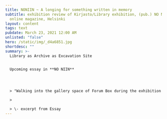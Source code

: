 ```yaml
---
title: NONIIN ~ A longing for something written in memory
subtitle: exhibition review of Kirjasto/Library exhibition, (pub.) NO NIIN
  online magazine, Helsinki
layout: content
tags: text
pubdate: March 23, 2021 12:00 AM
unlisted: "false"
hero: /static/img/_d4a6851.jpg
shortdesc: ""
summary: >-
  Library as Archive as Excavation Site


  Upcoming essay in **NO NIIN**




  > "Walking into the gallery space of Forum Box during the exhibition Kirjasto/Library (11.12.2020 – 3.1.2021), one is greeted by multiple expanses of the processual and procedural – a methodically arranged exhibition sections drawings, a grid of paintings, imprints, technical metadata, index cards of conversations, logs, videos, scrolls of automatic writing, soundscapes, as well as collected and found objects (both revealed and hidden)."

  >

  > \- excerpt from Essay
---
```

